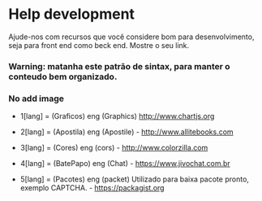 # Help development
Ajude-nos com recursos que você considere bom para desenvolvimento, seja para front end como beck end. Mostre o seu link.

### Warning: matanha este patrão de sintax, para manter o conteudo bem organizado.
### No add image

* 1[lang] = (Graficos) eng (Graphics)  http://www.chartjs.org

* 2[lang] = (Apostila) eng (Apostile) - http://www.allitebooks.com

* 3[lang] = (Cores) eng (cors) - http://www.colorzilla.com

* 4[lang] = (BatePapo) eng (Chat) - https://www.jivochat.com.br

* 5[lang] = (Pacotes) eng (packet)
Utilizado para baixa pacote pronto, exemplo CAPTCHA. - https://packagist.org
